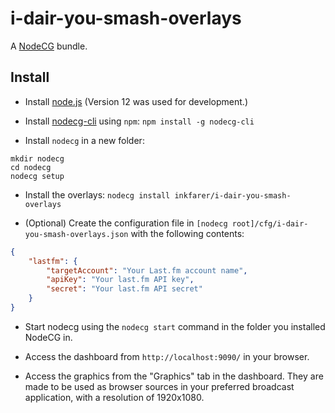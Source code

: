 # i-dair-you-smash-overlays

A [NodeCG](http://github.com/nodecg/nodecg) bundle.

## Install

- Install [node.js](https://nodejs.org/dist/latest-v12.x/) (Version 12 was used for development.)

- Install [nodecg-cli](https://github.com/nodecg/nodecg-cli) using `npm`: `npm install -g nodecg-cli`

- Install `nodecg` in a new folder:

```shell
mkdir nodecg
cd nodecg
nodecg setup
```

- Install the overlays: `nodecg install inkfarer/i-dair-you-smash-overlays`

- (Optional) Create the configuration file in `[nodecg root]/cfg/i-dair-you-smash-overlays.json` with the following contents:

```json
{
	"lastfm": {
		"targetAccount": "Your Last.fm account name",
		"apiKey": "Your last.fm API key",
		"secret": "Your last.fm API secret"
	}
}
```

- Start nodecg using the `nodecg start` command in the folder you installed NodeCG in.

- Access the dashboard from `http://localhost:9090/` in your browser.

- Access the graphics from the "Graphics" tab in the dashboard. They are made to be used as browser sources in your preferred broadcast application, with a resolution of 1920x1080.
